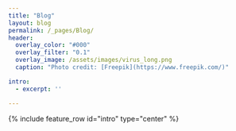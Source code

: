 ```yaml
---
title: "Blog"
layout: blog
permalink: /_pages/Blog/
header:
  overlay_color: "#000"
  overlay_filter: "0.1"
  overlay_image: /assets/images/virus_long.png
  caption: "Photo credit: [Freepik](https://www.freepik.com/)"

intro: 
  - excerpt: ''

---
```


{% include feature_row id="intro" type="center" %}
